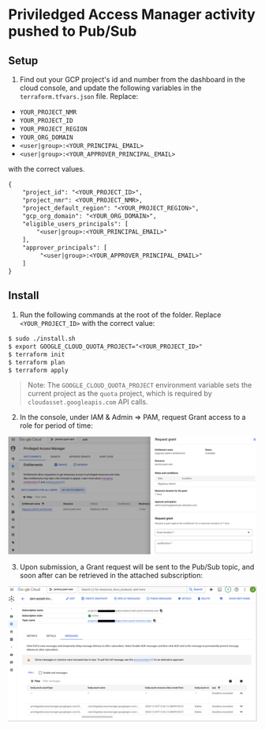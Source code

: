 # Priviledged Access Manager activity pushed to Pub/Sub

## Setup

1. Find out your GCP project's id and number from the dashboard in the cloud console, and update the following variables in the `terraform.tfvars.json` file. Replace:

* `YOUR_PROJECT_NMR`
* `YOUR_PROJECT_ID`
* `YOUR_PROJECT_REGION`
* `YOUR_ORG_DOMAIN`
* `<user|group>:<YOUR_PRINCIPAL_EMAIL>`
* `<user|group>:<YOUR_APPROVER_PRINCIPAL_EMAIL>`

with the correct values.

```shell
{
    "project_id": "<YOUR_PROJECT_ID>",
    "project_nmr": <YOUR_PROJECT_NMR>,
    "project_default_region": "<YOUR_PROJECT_REGION>",
    "gcp_org_domain": "<YOUR_ORG_DOMAIN>",
    "eligible_users_principals": [
        "<user|group>:<YOUR_PRINCIPAL_EMAIL>"
    ],
    "approver_principals": [
         "<user|group>:<YOUR_APPROVER_PRINCIPAL_EMAIL>"
    ]
}
```


## Install

1. Run the following commands at the root of the folder. Replace `<YOUR_PROJECT_ID>` with the correct value:
```shell 
$ sudo ./install.sh
$ export GOOGLE_CLOUD_QUOTA_PROJECT="<YOUR_PROJECT_ID>"
$ terraform init
$ terraform plan
$ terraform apply
```

> Note: The `GOOGLE_CLOUD_QUOTA_PROJECT` environment variable sets the current project as the `quota` project, which is required by `cloudasset.googleapis.com` API calls.

2. In the console, under IAM & Admin => PAM, request Grant access to a role for period of time:

![](imgs/0.png)

3. Upon submission, a Grant request will be sent to the Pub/Sub topic, and soon after can be retrieved in the attached subscription:

![](imgs/1.png)